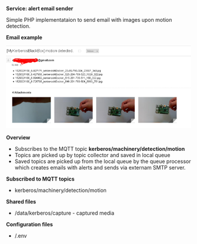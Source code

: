 **Service: alert email sender**

Simple PHP implementataion to send email with images upon motion detection.

**Email example**

![Email Example](./docs/images/email-motion-alert-example.png "Email example")

**Overview**
* Subscribes to the MQTT topic **kerberos/machinery/detection/motion**
* Topics are picked up by topic collector and saved in local queue
* Saved topics are picked up from the local queue by the queue processor which creates emails with alerts and sends via externam SMTP server.

**Subscribed to MQTT topics**

* kerberos/machinery/detection/motion  

**Shared files**

* /data/kerberos/capture - captured media  

**Configuration files**

* /.env

